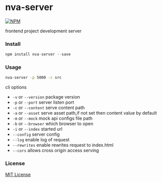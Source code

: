 nva-server
===
[![NPM](https://nodei.co/npm/nva-server.png?downloads=true&downloadRank=true&stars=true)](https://nodei.co/npm/nva-server/)

frontend project development server

### Install


```javascript
npm install nva-server --save
```

### Usage


```bash
nva-server -p 5000 -c src
```

cli options

- `-v` or `--version` package version
- `-p` or `--port`  server listen port
- `-c` or `--content` serve content path
- `-a` or `--asset` serve asset path,if not set then content value by default
- `-m` or `--mock` mock api configs file path
- `-b` or `--browser` which browser to open
- `-i` or `--index` started url
- `--config` server config
- `--log`   enable log of request
- `--rewrites`  enable rewrites request to index.html
- `--cors` allows cross origin access serving

### License

[MIT License](http://en.wikipedia.org/wiki/MIT_License)